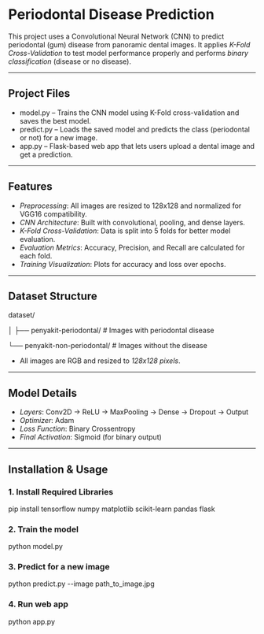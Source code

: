 # Periodontal Disease Prediction
This project uses a Convolutional Neural Network (CNN) to predict periodontal (gum) disease from panoramic dental images. It applies *K-Fold Cross-Validation* to test model performance properly and performs *binary classification* (disease or no disease).

---

## Project Files
- model.py – Trains the CNN model using K-Fold cross-validation and saves the best model.
- predict.py – Loads the saved model and predicts the class (periodontal or not) for a new image.
- app.py – Flask-based web app that lets users upload a dental image and get a prediction.

---

## Features
- *Preprocessing*: All images are resized to 128x128 and normalized for VGG16 compatibility.
- *CNN Architecture*: Built with convolutional, pooling, and dense layers.
- *K-Fold Cross-Validation*: Data is split into 5 folds for better model evaluation.
- *Evaluation Metrics*: Accuracy, Precision, and Recall are calculated for each fold.
- *Training Visualization*: Plots for accuracy and loss over epochs.

---

## Dataset Structure
dataset/

│
├── penyakit-periodontal/ # Images with periodontal disease

  └── penyakit-non-periodontal/ # Images without the disease

- All images are RGB and resized to *128x128 pixels*.

---

## Model Details
- *Layers*: Conv2D → ReLU → MaxPooling → Dense → Dropout → Output
- *Optimizer*: Adam
- *Loss Function*: Binary Crossentropy
- *Final Activation*: Sigmoid (for binary output)

---

## Installation & Usage

### 1. Install Required Libraries
pip install tensorflow numpy matplotlib scikit-learn pandas flask
### 2. Train the model
python model.py
### 3. Predict for a new image
python predict.py --image path_to_image.jpg
### 4. Run web app
python app.py

